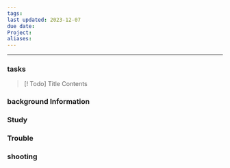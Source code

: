 ```yaml
---
tags: 
last updated: 2023-12-07
due date: 
Project: 
aliases:
---
```

--- 
### tasks

> [! Todo] Title
> Contents




### background Information



### Study



### Trouble





### shooting
